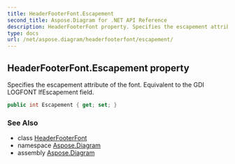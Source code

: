 ```yaml
---
title: HeaderFooterFont.Escapement
second_title: Aspose.Diagram for .NET API Reference
description: HeaderFooterFont property. Specifies the escapement attribute of the font. Equivalent to the GDI LOGFONT lfEscapement field
type: docs
url: /net/aspose.diagram/headerfooterfont/escapement/
---
```

## HeaderFooterFont.Escapement property

Specifies the escapement attribute of the font. Equivalent to the GDI LOGFONT lfEscapement field.

```csharp
public int Escapement { get; set; }
```

### See Also

* class [HeaderFooterFont](../)
* namespace [Aspose.Diagram](../../headerfooterfont/)
* assembly [Aspose.Diagram](../../../)


